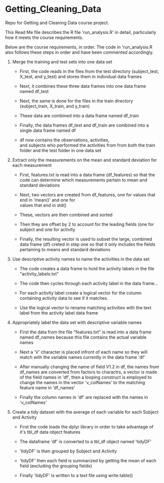 Getting_Cleaning_Data
=====================

Repo for Getting and Cleaning Data course project.

This Read Me file describes the R file 'run_analysis.R' in detail,
particularly how it meets the course requirements.  

Below are the course requirements, in order.  The code in 'run_analysis.R
also follows these steps in order and have been commented accordingly.

1. Merge the training and test sets into one data set
	* First, the code reads in the files from the test
	  directory (subject_test, X_test, and y_test)
	  and stores them in individual data frames

	* Next, it combines these three data frames into 
	  one data frame named df_test

	* Next, the same is done for the files in the
	  train directory (subject_train, X_train,
	  and y_train)
	
	* These data are combined into a data frame named
	  df_train

	* Finally, the data frames df_test and df_train
	  are combined into a single data frame named df

	* df now contains the observations, activities, 	          
	  and subjects who performed the activities from
	  from both the train folder and the test folder
	  in one data set

2.  Extract only the measurements on the mean and 
    standard deviation for each measurement
	* First, features.txt is read into a data frame
	  (df_features) so that the code can determine
	  which measurements pertain to mean and standard
	  deviations

	* Next, two vectors are created from df_features,
	  one for values that end in 'mean()' and one for 	  
	  values that end in std()

	* These, vectors are then combined and sorted

	* Then they are offset by 2 to account for the 
	  leading fields (one for subject and one for
	  activity

	* Finally, the resulting vector is used to subset
	  the large, combined data frame (df) creted in 
	  step one so that it only includes the fields
	  pertaining to means and standard deviations

3.  Use descriptive activity names to name the activities in
    the data set
	* The code creates a data frame to hold the activity 
	  labels in the file "activity_labels.txt"

	* The code then cycles through each activity label in 
	  the data frame...
	
	* For each activity label create a logical vector
	  for the column containing activity data to see
	  if it matches.

	* Use the logical vector to rename matching
	  activities with the text label from the activity
	  label data frame

4.  Appropriately label the data set with descriptive variable names
	* First the data from the file "features.txt" is read into
	  a data frame named df_names because this file contains 
	  the actual variable names
	
	* Next a 'V' character is placed infront of each name so they
	  will match with the variable names currently in the data
	  frame 'df'

	* After manually changing the name of field V1.2 in df, the
	  names from df_names are converted from factors to charactrs,
	  a vector is made of the field names in 'df', then a looping
	  construct is employed to change the names in the vector
	  'v_colNames' to the matching feature name in 'df_names'

	* Finally the column names in 'df' are replaced with the 
	  names in 'v_colNames'

5.  Create a tidy dataset with the average of each variable for 
    each Subject and Activity
	* First the code loads the dplyr library in order to 
	  take advantage of it's tbl_df data object features

	* The dataframe 'df' is converted to a tbl_df object named
	  'tidyDF'

	* 'tidyDF' is then grouped by Subject and Activity

	* 'tidyDF' then each field is summarized by getting the mean
	  of each field (excluding the grouping fields)

	* Finally 'tidyDF' is written to a text file using 
	  write.table()

        
